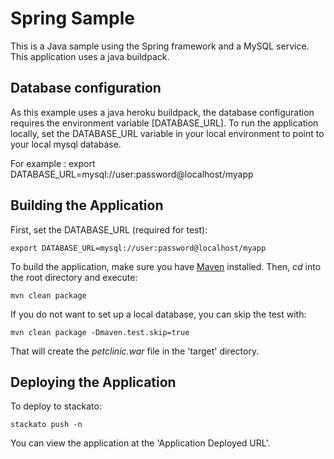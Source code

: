 Spring Sample
=============

This is a Java sample using the Spring framework and a MySQL service. This application uses a java
buildpack.


Database configuration
----------------------

As this example uses a java heroku buildpack, the database configuration requires the environment variable [DATABASE_URL].
To run the application locally, set the DATABASE_URL variable in your local environment to point to your local mysql database.

For example : export DATABASE_URL=mysql://user:password@localhost/myapp


Building the Application
------------------------

First, set the DATABASE_URL (required for test):

	export DATABASE_URL=mysql://user:password@localhost/myapp

To build the application, make sure you have [Maven](http://maven.apache.org/ "Maven") installed.
Then, *cd* into the root directory and execute:

	mvn clean package

If you do not want to set up a local database, you can skip the test with:

	mvn clean package -Dmaven.test.skip=true

That will create the *petclinic.war* file in the 'target' directory.

Deploying the Application
-------------------------

To deploy to stackato:

    stackato push -n

You can view the application at the 'Application Deployed URL'.
